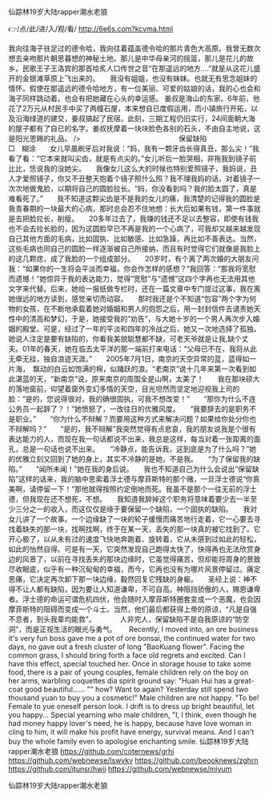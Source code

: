 
仙踪林19岁大陆rapper潮水老狼




👉/点/此/进/入/观/看/ http://6e6s.com?kcvma.html




我向往海子驻足过的德令哈，我向往着蕴盖德令哈的那片青色大高原。我曾无数次想去亲吻那片朝思暮想的神秘土地。那儿是中华母亲河的摇篮，那儿是花儿的故乡。民歌王子王洛宾的那首哙炙人口传世之音“在那遥远的地方....”就是从这花儿盛开的金银滩草原上飞出来的。　　我没有姐姐，也没有妹妹。也就无有思念姐妹的情怀。假使在那遥远的德令哈地方，有一位美丽、可爱的姑娘的话，我的心也会和海子同样跳动着。也会有把她藏在心头的幸运感。
姜叔是海山的东家。6年前，他花了2万元从村民手中买了两幢石屋，本来想自已度假运用，而小镇旅行开拓，以及沿海绿道的建交，姜叔搞起了民宿。此刻，三期工程仍旧实行，24间面朝大海的屋子都有了自已的名字。姜叔抚摩着一块块脸色各别的石头，不由自主地说，这是阳光恩赐的礼品。
/>　　　　　　　　　　　　　　保留缺陷　　　　　　　　　　　　　□　糊涂　　女儿早晨刷牙后对我说：“妈，我有一颗牙齿长得真丑，那么尖！”我看了看：“它本来就叫尖齿，就是有点尖的。”女儿听后一脸哭相，非拖我到镜子前比比，恁说我的没她尖。　　我像女儿这么大的时候也特别爱照镜子，我妈说，丑人才爱照镜子，你又不丑整天抱着个镜子照什么照？我不理我妈的话，对着镜子一次次地做鬼脸，以期将自己的圆脸拉长。“妈，你没看到吗？我的脸太圆了，真是难看死了。”　　我不知道这颗尖齿是不是我的女儿的痛，我清楚的记得我的圆脸是我青春期的一块最大的心病，那时总会忍不住地想：长大后如果有钱，第一件事就是去把脸拉长，削瘦。　　20多年过去了，我赚的钱还不足以去整容，即使有钱我也不会去拉长脸的，因为这圆脸早已不再是我的一个心病了，可我却又越来越发现自己其他方面的毛病，比如固执、比如敏感、比如急躁，再比如不善表达。当然，这些毛病也同自己的圆脸一样逐渐被自己所接纳，而且有时觉得它们就像是我脸上的这几颗痣，成了我脸的一个组成部分。　　20岁时，有个离了两次婚的大朋友问我：“如果你的一生将会平淡而幸福，你会作怎样的感想？”我回答：“那我将宽慰而遗憾！”她惊异于我的表达能力，觉得“宽慰”与“遗憾”这四个字再也无法用其他文字来代替。后来，她给一报纸做专栏时，还在一篇文章中专门提过这事，我在离她很远的地方读到，感觉亲切而动容。　　那时我还是个不知道“包容”两个字为何物的女孩，在不断地承载着她对婚姻和男人的抱怨之后，用一封封信件去谴责她天性中的清高和梦幻，于是，她接受我的“劝告”，与大她十岁的一个男人再次步入婚姻的殿堂。可是，经过了一年的平淡和四年的冷战之后，她又一次地选择了孤独。她说人注定是要有缺陷的，你看我美貌聪慧都不缺，可老天爷就是让我,缺个丈夫。01年的春天，她在临去太平洋的那一端前打来电话：“父母已不在，我将从此无牵无挂，独自浪迹天涯。”　　2005年7月1日，南京的天空异常的蓝，蓝得如一片海，　飘动的白云如饱满的棉，似踊跃的浪。“老南京”说十几年来第一次看到如此湛蓝的天，“新南京”说，原来南京的周围全是山啊，太美了！　　我在那块硕大的落地窗前，仰望着窗外变幻多情的天空，目光坦然而坚定地迎视我上司的脸：“是的，您说得很对，我的确很固执，可我不想改变！”　　“那你为什么不连公务员一起辞了？！”她愤怒了，一改往日的优雅风度。　　“我要辞去的是职务不是职业。”　　“你为什么不辩解？而要用这种方式来解决问题？如果给你处分你也不辩解吗？”　　“是的，我不辩解”我突然觉得有点悲哀，我的朋友说我是个很有表达能力的人，而现在我一句话都说不出来，我总是这样，每当对着一张距离的面孔，总是一句话也说不出来。　　“冷静点，能告诉我，这到底是为了什么吗？”她的优雅立刻又回到了她的身上，其实不冷静的是她，不是我。　　“为了保留我的缺陷。”　　“闻所未闻！”她在我的身后说。　　我也不知道自己为什么会说出“保留缺陷”这样的话来，我的脑中思索着浮士德与摩菲斯特的那个赌，一旦浮士德说“你真美啊，请停留一下！”那他就得按照约定倒地而死。我虽不是那个一往无前的浮士德，但我现在还不想死，不想。　　我知道我辞掉这个职务将意味着要少去一半至少三分之一的收入，而这仅仅是缘于要保留一个缺陷，一个固执的缺陷。　　我对女儿讲了一个故事。一个边缘缺了一块的轮子缓慢而痛苦地行走着，它一心要去寻找着缺失的那一块，找啊找啊，终于在某一天，丢失的那一块真的被它找到了。它开心极了，以从未有过的速度飞快地奔跑着、旋转着，它从未感到过如此的轻松，如此的怡然自得。可是有一天，它突然发现自己跑得太快了，快得再也无法欣赏身边的风景了，以前在寻找丢失的那块边缘时，它虽觉得痛苦，但却能将周身的景致尽收眼底，似乎有一种沉甸甸的幸福，而今，它再也没有为哪片风景停留过。痛定思痛，它决定再次卸下那一块边缘，毅然回复它残缺的身躯。　　圣经上说：神不得不让人都有缺陷，因为要让人知道谦卑，不可自高。神阻挡骄傲的人，赐恩谦卑者。浮士德的命运可谓危机四伏，他会随时入摩菲斯特圈套变成一个恶魔，也会因摩菲斯特的阻碍而变成一个斗士。当然，他们最后都获得上帝的原谅，“凡是自强不息者，到头我辈均能救”。　　　　人非完人，保留缺陷不是自我原谅的“防空洞”，而是正视生活的眼光与勇气。　　
Recently, I moved into, an ore business it's very fun boss gave me a pot of ore bonsai, the continued water for two days, no gave out a fresh cluster of long "BaoKuang flower".
Facing the common grass, I should bring forth a face old regrets and excited.
Can I have this effect, special touched her.
Once in storage house to take some food, there is a pair of young couples, female children rely on the boy on her arms, warbling coquettes dia spirit ground say: "Huan Hui has a great-coat good beautiful......
"" how?
Want to again?
Yesterday still spend two thousand yuan to buy you a cosmetic!"
Male children are not happy.
"To be!
Female to yue oneself person look.
I drift is to dress up bright beautiful, let you happy...
Special yearning who male children, "I, I think, even though he had money happy lover's need, he is happy, because have love woman in cling to him, it will make his profit have energy, survival means.
And I can't buy the whole family even to apologise enchanting smile.
仙踪林19岁大陆rapper潮水老狼 https://github.com/coternews/grhi
https://github.com/webnewse/lswvkv
https://github.com/beooknews/zghrn
https://github.com/itunsr/hwii
https://github.com/webnewse/miyum





仙踪林19岁大陆rapper潮水老狼
